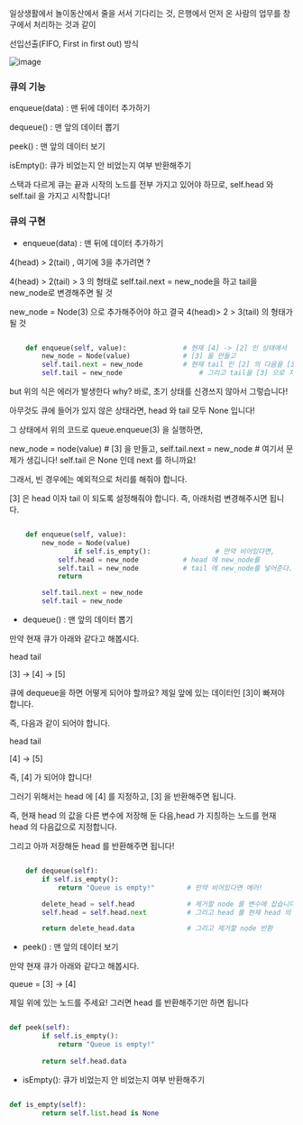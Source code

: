 
일상생활에서 놀이동산에서 줄을 서서 기다리는 것, 은행에서 먼저 온 사람의 업무를 창구에서 처리하는 것과 같이

선입선출(FIFO, First in first out) 방식


![image](https://user-images.githubusercontent.com/78454649/145350685-6092afcf-f619-4c8c-be2f-0ee1680c4730.png)


### 큐의 기능

enqueue(data) : 맨 뒤에 데이터 추가하기 

dequeue() : 맨 앞의 데이터 뽑기

peek() : 맨 앞의 데이터 보기

isEmpty(): 큐가 비었는지 안 비었는지 여부 반환해주기

스택과 다르게 큐는 끝과 시작의 노드를 전부 가지고 있어야 하므로, self.head 와 self.tail 을 가지고 시작합니다!


### 큐의 구현

- enqueue(data) : 맨 뒤에 데이터 추가하기 

4(head) > 2(tail) , 여기에 3을 추가려면 ?

4(head) > 2(tail) > 3 의 형태로 self.tail.next = new_node을 하고 tail을 new_node로 변경해주면 될 것

new_node = Node(3) 으로 추가해주어야 하고 결국 4(head)> 2 > 3(tail) 의 형태가 될 것

```python

    def enqueue(self, value):              # 현재 [4] -> [2] 인 상태에서
        new_node = Node(value)             # [3] 을 만들고
        self.tail.next = new_node          # 현재 tail 인 [2] 의 다음을 [3] 으로 지정합니다.
        self.tail = new_node		           # 그리고 tail을 [3] 으로 지정합니다.

```

but 위의 식은 에러가 발생한다 why? 바로, 초기 상태를 신경쓰지 않아서 그렇습니다!

아무것도 큐에 들어가 있지 않은 상태라면, head 와 tail 모두 None 입니다!

그 상태에서 위의 코드로 queue.enqueue(3) 을 실행하면,

new_node = node(value) # [3] 을 만들고, self.tail.next = new_node # 여기서 문제가 생깁니다! self.tail 은 None 인데 next 를 하니까요!

그래서, 빈 경우에는 예외적으로 처리를 해줘야 합니다.

[3] 은 head 이자 tail 이 되도록 설정해줘야 합니다. 즉, 아래처럼 변경해주시면 됩니다.

```python

    def enqueue(self, value):              
        new_node = Node(value)             
				if self.is_empty():                # 만약 비어있다면,
            self.head = new_node           # head 에 new_node를
            self.tail = new_node           # tail 에 new_node를 넣어준다.
            return

        self.tail.next = new_node          
        self.tail = new_node		 

```

- dequeue() : 맨 앞의 데이터 뽑기

만약 현재 큐가 아래와 같다고 해봅시다.

head        tail

[3] → [4] → [5]

큐에 dequeue을 하면 어떻게 되어야 할까요? 제일 앞에 있는 데이터인 [3]이 빠져야 합니다.

즉, 다음과 같이 되어야 합니다.

head           tail

[4]       →    [5]

즉, [4] 가 되어야 합니다!

그러기 위해서는 head 에 [4] 를 지정하고, [3] 을 반환해주면 됩니다.

즉, 현재 head 의 값을 다른 변수에 저장해 둔 다음,head 가 지칭하는 노드를 현재 head 의 다음값으로 지정합니다.

그리고 아까 저장해둔 head 를 반환해주면 됩니다!


```python

    def dequeue(self):
        if self.is_empty():
            return "Queue is empty!"        # 만약 비어있다면 에러!

        delete_head = self.head             # 제거할 node 를 변수에 잡습니다. 반환값을 저장
        self.head = self.head.next          # 그리고 head 를 현재 head 의 다음 걸로 잡으면 됩니다. head 변경

        return delete_head.data             # 그리고 제거할 node 반환

```

- peek() : 맨 앞의 데이터 보기

만약 현재 큐가 아래와 같다고 해봅시다.

queue = [3] → [4]

제일 위에 있는 노드를 주세요! 그러면 head 를 반환해주기만 하면 됩니다

```python

def peek(self):
        if self.is_empty():
            return "Queue is empty!"
    
        return self.head.data

```




- isEmpty(): 큐가 비었는지 안 비었는지 여부 반환해주기

```python

def is_empty(self):
        return self.list.head is None

```





